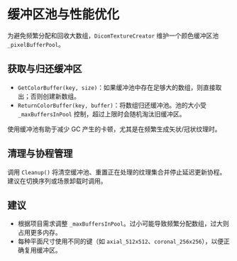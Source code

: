 # 缓冲区池与性能优化 

为避免频繁分配和回收大数组，`DicomTextureCreator` 维护一个颜色缓冲区池 `_pixelBufferPool`。

## 获取与归还缓冲区

* `GetColorBuffer(key, size)`：如果缓冲池中存在足够大的数组，则直接取出；否则创建新数组。
* `ReturnColorBuffer(key, buffer)`：将数组归还缓冲池。池的大小受 `_maxBuffersInPool` 控制，超过上限时会随机淘汰旧缓冲区。

使用缓冲池有助于减少 GC 产生的卡顿，尤其是在频繁生成矢状/冠状纹理时。

## 清理与协程管理

调用 `Cleanup()` 将清空缓冲池、重置正在处理的纹理集合并停止延迟更新协程。建议在切换序列或场景卸载时调用。

## 建议

* 根据项目需求调整 `_maxBuffersInPool`。过小可能导致频繁分配数组，过大则占用更多内存。
* 每种平面尺寸使用不同的键（如 `axial_512x512`、`coronal_256x256`），以便正确复用缓冲区。